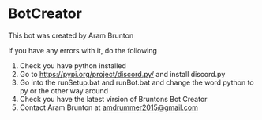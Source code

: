 # BotCreator
This bot was created by Aram Brunton

If you have any errors with it, do the following

1) Check you have python installed
2) Go to https://pypi.org/project/discord.py/ and install discord.py
3) Go into the runSetup.bat and runBot.bat and change the word python to py or the other way around
4) Check you have the latest virsion of Bruntons Bot Creator
5) Contact Aram Brunton at amdrummer2015@gmail.com
